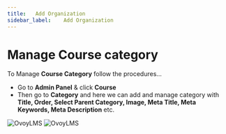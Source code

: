 ```yaml
---
title:   Add Organization
sidebar_label:    Add Organization
---
```


# Manage Course category
To Manage **Course Category** follow the procedures…


- Go to **Admin Panel** &  click **Course**
- Then go to **Category** and here we can add and manage category with **Title, Order, Select Parent Category, Image, Meta Title, Meta Keywords, Meta Description** etc.

![OvoyLMS](/assets/ovoy/course_categories.png)
![OvoyLMS](/assets/ovoy/create_new_category.png)


